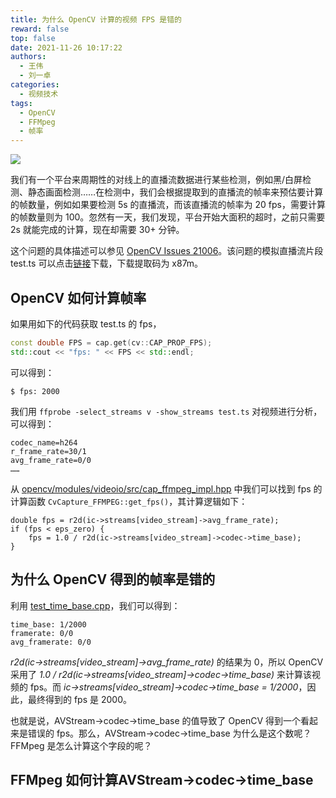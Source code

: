 ```yaml
---
title: 为什么 OpenCV 计算的视频 FPS 是错的
reward: false
top: false
date: 2021-11-26 10:17:22
authors: 
  - 王伟
  - 刘一卓
categories:
  - 视频技术
tags:
  - OpenCV
  - FFMpeg
  - 帧率
---
```


![](1.jpeg)

我们有一个平台来周期性的对线上的直播流数据进行某些检测，例如黑/白屏检测、静态画面检测……在检测中，我们会根据提取到的直播流的帧率来预估要计算的帧数量，例如如果要检测 5s 的直播流，而该直播流的帧率为 20 fps，需要计算的帧数量则为 100。忽然有一天，我们发现，平台开始大面积的超时，之前只需要 2s 就能完成的计算，现在却需要 30+ 分钟。

<!--more-->

这个问题的具体描述可以参见 [OpenCV Issues 21006](https://github.com/opencv/opencv/issues/21006)。该问题的模拟直播流片段 test.ts 可以点击[链接](https://pan.baidu.com/s/1RY0Zk5C_DOEwTXYe2SLFEg)下载，下载提取码为 x87m。

## OpenCV 如何计算帧率
如果用如下的代码获取 test.ts 的 fps，
```c++
const double FPS = cap.get(cv::CAP_PROP_FPS);
std::cout << "fps: " << FPS << std::endl;
```

可以得到：
```shell
$ fps: 2000
```

我们用 `ffprobe -select_streams v -show_streams test.ts` 对视频进行分析，可以得到：
```shell
codec_name=h264
r_frame_rate=30/1
avg_frame_rate=0/0
……
```

从 [opencv/modules/videoio/src/cap_ffmpeg_impl.hpp](https://github.com/opencv/opencv/blob/4.x/modules/videoio/src/cap_ffmpeg_impl.hpp) 中我们可以找到 fps 的计算函数 `CvCapture_FFMPEG::get_fps()`，其计算逻辑如下：

```
double fps = r2d(ic->streams[video_stream]->avg_frame_rate);
if (fps < eps_zero) {
    fps = 1.0 / r2d(ic->streams[video_stream]->codec->time_base);
}
```

## 为什么 OpenCV 得到的帧率是错的
利用 [test_time_base.cpp](https://github.com/wangwei1237/wangwei1237.github.io_src/blob/master/source/_posts/Why-OpenCV-Get-the-Wrong-FPS/test_time_base.cpp)，我们可以得到：

```
time_base: 1/2000
framerate: 0/0
avg_framerate: 0/0
```

*r2d(ic->streams[video_stream]->avg_frame_rate)* 的结果为 0，所以 OpenCV 采用了 *1.0 / r2d(ic->streams[video_stream]->codec->time_base)* 来计算该视频的 fps。而 *ic->streams[video_stream]->codec->time_base = 1/2000*，因此，最终得到的 fps 是 2000。

也就是说，AVStream->codec->time_base 的值导致了 OpenCV 得到一个看起来是错误的 fps。那么，AVStream->codec->time_base 为什么是这个数呢？FFMpeg 是怎么计算这个字段的呢？

## FFMpeg 如何计算AVStream->codec->time_base